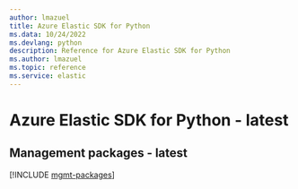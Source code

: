 ```yaml
---
author: lmazuel
title: Azure Elastic SDK for Python
ms.data: 10/24/2022
ms.devlang: python
description: Reference for Azure Elastic SDK for Python
ms.author: lmazuel
ms.topic: reference
ms.service: elastic
---
```

# Azure Elastic SDK for Python - latest

## Management packages - latest
[!INCLUDE [mgmt-packages](elastic-mgmt-index.md)]